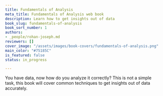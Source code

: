 ```yaml
---
title: Fundamentals of Analysis
meta_title: Fundamentals of Analysis web book
description: Learn how to get insights out of data
book_slug: fundamentals-of-analysis
book_sort_number: 1
authors:
- _people/rohan-joseph.md
reviewers: []
cover_image: "/assets/images/book-covers/fundamentals-of-analysis.png"
main_color: "#75185C"
is_featured: false
status: in_progress

---
```

You have data, now how do you analyze it correctly? This is not a simple task, this book will cover common techniques to get insights out of data accurately.